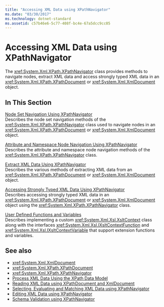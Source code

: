 ```yaml
---
title: "Accessing XML Data using XPathNavigator"
ms.date: "03/30/2017"
ms.technology: dotnet-standard
ms.assetid: c57b46e6-5c77-408f-bc4e-67a5dcc9cc05
---
```

# Accessing XML Data using XPathNavigator
The <xref:System.Xml.XPath.XPathNavigator> class provides methods to navigate nodes, extract XML data and access strongly typed XML data in an <xref:System.Xml.XPath.XPathDocument> or <xref:System.Xml.XmlDocument> object.  
  
## In This Section  
 [Node Set Navigation Using XPathNavigator](../../../../docs/standard/data/xml/node-set-navigation-using-xpathnavigator.md)  
 Describes the node set navigation methods of the <xref:System.Xml.XPath.XPathNavigator> class used to navigate nodes in an <xref:System.Xml.XPath.XPathDocument> or <xref:System.Xml.XmlDocument> object.  
  
 [Attribute and Namespace Node Navigation Using XPathNavigator](../../../../docs/standard/data/xml/attribute-and-namespace-node-navigation-using-xpathnavigator.md)  
 Describes the attribute and namespace node navigation methods of the <xref:System.Xml.XPath.XPathNavigator> class.  
  
 [Extract XML Data Using XPathNavigator](../../../../docs/standard/data/xml/extract-xml-data-using-xpathnavigator.md)  
 Describes the various methods of extracting XML data from an <xref:System.Xml.XPath.XPathDocument> or <xref:System.Xml.XmlDocument> object.  
  
 [Accessing Strongly Typed XML Data Using XPathNavigator](../../../../docs/standard/data/xml/accessing-strongly-typed-xml-data-using-xpathnavigator.md)  
 Describes accessing strongly typed XML data in an <xref:System.Xml.XPath.XPathDocument> or <xref:System.Xml.XmlDocument> object using the <xref:System.Xml.XPath.XPathNavigator> class.  
  
 [User Defined Functions and Variables](../../../../docs/standard/data/xml/user-defined-functions-and-variables.md)  
 Describes implementing a custom <xref:System.Xml.Xsl.XsltContext> class along with the interfaces <xref:System.Xml.Xsl.IXsltContextFunction> and <xref:System.Xml.Xsl.IXsltContextVariable> that support extension functions and variables.  
  
## See also

- <xref:System.Xml.XmlDocument>
- <xref:System.Xml.XPath.XPathDocument>
- <xref:System.Xml.XPath.XPathNavigator>
- [Process XML Data Using the XPath Data Model](../../../../docs/standard/data/xml/process-xml-data-using-the-xpath-data-model.md)
- [Reading XML Data using XPathDocument and XmlDocument](../../../../docs/standard/data/xml/reading-xml-data-using-xpathdocument-and-xmldocument.md)
- [Selecting, Evaluating and Matching XML Data using XPathNavigator](../../../../docs/standard/data/xml/selecting-evaluating-and-matching-xml-data-using-xpathnavigator.md)
- [Editing XML Data using XPathNavigator](../../../../docs/standard/data/xml/editing-xml-data-using-xpathnavigator.md)
- [Schema Validation using XPathNavigator](../../../../docs/standard/data/xml/schema-validation-using-xpathnavigator.md)
